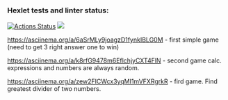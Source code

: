 ### Hexlet tests and linter status:
[![Actions Status](https://github.com/Rust2323/frontend-project-lvl1/workflows/hexlet-check/badge.svg)](https://github.com/Rust2323/frontend-project-lvl1/actions)
<a href="https://codeclimate.com/github/Rust2323/frontend-project-lvl1/maintainability"><img src="https://api.codeclimate.com/v1/badges/4617cab953e688e3aad4/maintainability" /></a>

https://asciinema.org/a/6aSrMLy9joagzD1fynkIBLG0M - first simple game (need to get 3 right answer one to win)

https://asciinema.org/a/k8rfG9478m6EflchjyCXT4FlN - second game calc. expressions and numbers are always random.

https://asciinema.org/a/zew2FICWcx3yqMI1mVFXRgrkR - fird game. Find greatest divider of two numbers.